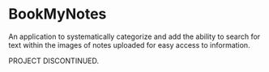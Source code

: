 # BookMyNotes

An application to systematically categorize and add the ability to search for text within the images of notes uploaded for easy access to information.

PROJECT DISCONTINUED.
